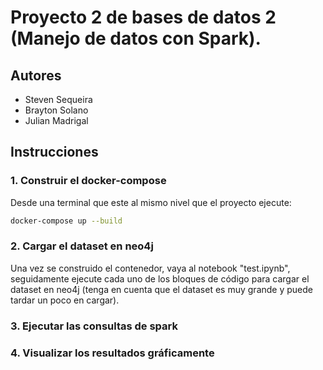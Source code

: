 # Proyecto 2 de bases de datos 2 (Manejo de datos con Spark).

## Autores
- Steven Sequeira 
- Brayton Solano
- Julian Madrigal

## Instrucciones

### 1. Construir el docker-compose 
Desde una terminal que este al mismo nivel que el proyecto ejecute:
``` bash
docker-compose up --build 
```

### 2. Cargar el dataset en neo4j 
Una vez se construido el contenedor, vaya al notebook "test.ipynb", seguidamente ejecute cada uno de los bloques de código para cargar el dataset en neo4j (tenga en cuenta que el dataset es muy grande y puede tardar un poco en cargar).


### 3. Ejecutar las consultas de spark


### 4. Visualizar los resultados gráficamente